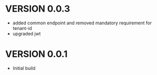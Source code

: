 # VERSION 0.0.3
* added common endpoint and removed mandatory requirement for tenant-id
* upgraded jwt

# VERSION 0.0.1

* Initial build